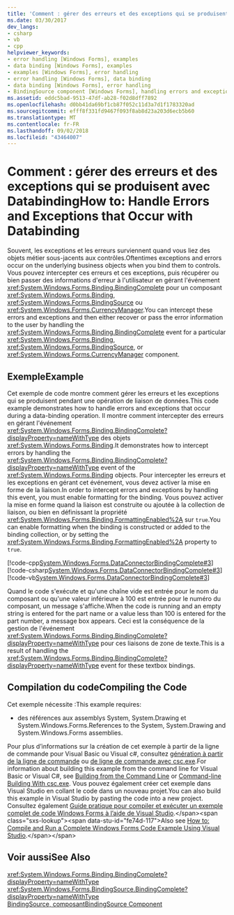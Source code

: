 ```yaml
---
title: 'Comment : gérer des erreurs et des exceptions qui se produisent avec Databinding'
ms.date: 03/30/2017
dev_langs:
- csharp
- vb
- cpp
helpviewer_keywords:
- error handling [Windows Forms], examples
- data binding [Windows Forms], examples
- examples [Windows Forms], error handling
- error handling [Windows Forms], data binding
- data binding [Windows Forms], error handling
- BindingSource component [Windows Forms], handling errors and exceptions
ms.assetid: eddc5bad-9513-47df-ab28-f02d8dff7892
ms.openlocfilehash: d0bb41da69bf1cb87f052c11d3a7d1f1783320ad
ms.sourcegitcommit: efff8f331fd9467f093f8ab8d23a203d6ecb5b60
ms.translationtype: MT
ms.contentlocale: fr-FR
ms.lasthandoff: 09/02/2018
ms.locfileid: "43464007"
---
```

# <a name="how-to-handle-errors-and-exceptions-that-occur-with-databinding"></a><span data-ttu-id="fe74d-102">Comment : gérer des erreurs et des exceptions qui se produisent avec Databinding</span><span class="sxs-lookup"><span data-stu-id="fe74d-102">How to: Handle Errors and Exceptions that Occur with Databinding</span></span>
<span data-ttu-id="fe74d-103">Souvent, les exceptions et les erreurs surviennent quand vous liez des objets métier sous-jacents aux contrôles.</span><span class="sxs-lookup"><span data-stu-id="fe74d-103">Oftentimes exceptions and errors occur on the underlying business objects when you bind them to controls.</span></span> <span data-ttu-id="fe74d-104">Vous pouvez intercepter ces erreurs et ces exceptions, puis récupérer ou bien passer des informations d'erreur à l'utilisateur en gérant l'événement <xref:System.Windows.Forms.Binding.BindingComplete> pour un composant <xref:System.Windows.Forms.Binding>, <xref:System.Windows.Forms.BindingSource> ou <xref:System.Windows.Forms.CurrencyManager>.</span><span class="sxs-lookup"><span data-stu-id="fe74d-104">You can intercept these errors and exceptions and then either recover or pass the error information to the user by handling the <xref:System.Windows.Forms.Binding.BindingComplete> event for a particular <xref:System.Windows.Forms.Binding>, <xref:System.Windows.Forms.BindingSource>, or <xref:System.Windows.Forms.CurrencyManager> component.</span></span>  
  
## <a name="example"></a><span data-ttu-id="fe74d-105">Exemple</span><span class="sxs-lookup"><span data-stu-id="fe74d-105">Example</span></span>  
 <span data-ttu-id="fe74d-106">Cet exemple de code montre comment gérer les erreurs et les exceptions qui se produisent pendant une opération de liaison de données.</span><span class="sxs-lookup"><span data-stu-id="fe74d-106">This code example demonstrates how to handle errors and exceptions that occur during a data-binding operation.</span></span> <span data-ttu-id="fe74d-107">Il montre comment intercepter des erreurs en gérant l'événement <xref:System.Windows.Forms.Binding.BindingComplete?displayProperty=nameWithType> des objets <xref:System.Windows.Forms.Binding>.</span><span class="sxs-lookup"><span data-stu-id="fe74d-107">It demonstrates how to intercept errors by handling the <xref:System.Windows.Forms.Binding.BindingComplete?displayProperty=nameWithType> event of the <xref:System.Windows.Forms.Binding> objects.</span></span> <span data-ttu-id="fe74d-108">Pour intercepter les erreurs et les exceptions en gérant cet événement, vous devez activer la mise en forme de la liaison.</span><span class="sxs-lookup"><span data-stu-id="fe74d-108">In order to intercept errors and exceptions by handling this event, you must enable formatting for the binding.</span></span> <span data-ttu-id="fe74d-109">Vous pouvez activer la mise en forme quand la liaison est construite ou ajoutée à la collection de liaison, ou bien en définissant la propriété <xref:System.Windows.Forms.Binding.FormattingEnabled%2A> sur `true`.</span><span class="sxs-lookup"><span data-stu-id="fe74d-109">You can enable formatting when the binding is constructed or added to the binding collection, or by setting the <xref:System.Windows.Forms.Binding.FormattingEnabled%2A> property to `true`.</span></span>  
  
 [!code-cpp[System.Windows.Forms.DataConnectorBindingComplete#3](../../../../samples/snippets/cpp/VS_Snippets_Winforms/System.Windows.Forms.DataConnectorBindingComplete/CPP/form1.cpp#3)]
 [!code-csharp[System.Windows.Forms.DataConnectorBindingComplete#3](../../../../samples/snippets/csharp/VS_Snippets_Winforms/System.Windows.Forms.DataConnectorBindingComplete/CS/form1.cs#3)]
 [!code-vb[System.Windows.Forms.DataConnectorBindingComplete#3](../../../../samples/snippets/visualbasic/VS_Snippets_Winforms/System.Windows.Forms.DataConnectorBindingComplete/VB/form1.vb#3)]  
  
 <span data-ttu-id="fe74d-110">Quand le code s'exécute et qu'une chaîne vide est entrée pour le nom du composant ou qu'une valeur inférieure à 100 est entrée pour le numéro du composant, un message s'affiche.</span><span class="sxs-lookup"><span data-stu-id="fe74d-110">When the code is running and an empty string is entered for the part name or a value less than 100 is entered for the part number, a message box appears.</span></span> <span data-ttu-id="fe74d-111">Ceci est la conséquence de la gestion de l'événement <xref:System.Windows.Forms.Binding.BindingComplete?displayProperty=nameWithType> pour ces liaisons de zone de texte.</span><span class="sxs-lookup"><span data-stu-id="fe74d-111">This is a result of handling the <xref:System.Windows.Forms.Binding.BindingComplete?displayProperty=nameWithType> event for these textbox bindings.</span></span>  
  
## <a name="compiling-the-code"></a><span data-ttu-id="fe74d-112">Compilation du code</span><span class="sxs-lookup"><span data-stu-id="fe74d-112">Compiling the Code</span></span>  
 <span data-ttu-id="fe74d-113">Cet exemple nécessite :</span><span class="sxs-lookup"><span data-stu-id="fe74d-113">This example requires:</span></span>  
  
-   <span data-ttu-id="fe74d-114">des références aux assemblys System, System.Drawing et System.Windows.Forms.</span><span class="sxs-lookup"><span data-stu-id="fe74d-114">References to the System, System.Drawing and System.Windows.Forms assemblies.</span></span>  
  
 <span data-ttu-id="fe74d-115">Pour plus d’informations sur la création de cet exemple à partir de la ligne de commande pour Visual Basic ou Visual c#, consultez [génération à partir de la ligne de commande](~/docs/visual-basic/reference/command-line-compiler/building-from-the-command-line.md) ou [de ligne de commande avec csc.exe](~/docs/csharp/language-reference/compiler-options/command-line-building-with-csc-exe.md).</span><span class="sxs-lookup"><span data-stu-id="fe74d-115">For information about building this example from the command line for Visual Basic or Visual C#, see [Building from the Command Line](~/docs/visual-basic/reference/command-line-compiler/building-from-the-command-line.md) or [Command-line Building With csc.exe](~/docs/csharp/language-reference/compiler-options/command-line-building-with-csc-exe.md).</span></span> <span data-ttu-id="fe74d-116">Vous pouvez également créer cet exemple dans Visual Studio en collant le code dans un nouveau projet.</span><span class="sxs-lookup"><span data-stu-id="fe74d-116">You can also build this example in Visual Studio by pasting the code into a new project.</span></span>  <span data-ttu-id="fe74d-117">Consultez également [Guide pratique pour compiler et exécuter un exemple complet de code Windows Forms à l’aide de Visual Studio](https://msdn.microsoft.com/library/Bb129228\(v=vs.110\)).</span><span class="sxs-lookup"><span data-stu-id="fe74d-117">Also see [How to: Compile and Run a Complete Windows Forms Code Example Using Visual Studio](https://msdn.microsoft.com/library/Bb129228\(v=vs.110\)).</span></span>  
  
## <a name="see-also"></a><span data-ttu-id="fe74d-118">Voir aussi</span><span class="sxs-lookup"><span data-stu-id="fe74d-118">See Also</span></span>  
 <xref:System.Windows.Forms.Binding.BindingComplete?displayProperty=nameWithType>  
 <xref:System.Windows.Forms.BindingSource.BindingComplete?displayProperty=nameWithType>  
 [<span data-ttu-id="fe74d-119">BindingSource, composant</span><span class="sxs-lookup"><span data-stu-id="fe74d-119">BindingSource Component</span></span>](../../../../docs/framework/winforms/controls/bindingsource-component.md)
